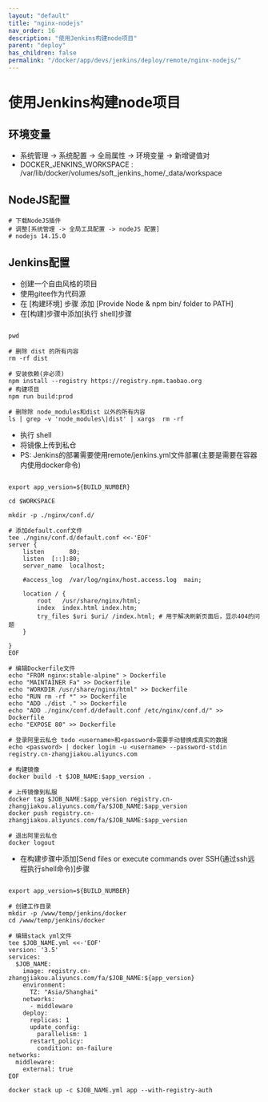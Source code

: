 ```yaml
---
layout: "default"
title: "nginx-nodejs"
nav_order: 16
description: "使用Jenkins构建node项目"
parent: "deploy"
has_children: false
permalink: "/docker/app/devs/jenkins/deploy/remote/nginx-nodejs/"
---
```


# 使用Jenkins构建node项目

## 环境变量

- 系统管理 -> 系统配置 -> 全局属性 -> 环境变量 -> 新增键值对
- DOCKER_JENKINS_WORKSPACE : /var/lib/docker/volumes/soft_jenkins_home/_data/workspace

## NodeJS配置

```shell
# 下载NodeJS插件
# 调整[系统管理 -> 全局工具配置 -> nodeJS 配置]
# nodejs 14.15.0
```

## Jenkins配置

- 创建一个自由风格的项目
- 使用gitee作为代码源
- 在 [构建环境] 步骤 添加 [Provide Node & npm bin/ folder to PATH]
- 在[构建]步骤中添加[执行 shell]步骤

```shell

pwd

# 删除 dist 的所有内容
rm -rf dist

# 安装依赖(非必须)
npm install --registry https://registry.npm.taobao.org
# 构建项目
npm run build:prod

# 删除除 node_modules和dist 以外的所有内容
ls | grep -v 'node_modules\|dist' | xargs  rm -rf

```

- 执行 shell
- 将镜像上传到私仓
- PS: Jenkins的部署需要使用remote/jenkins.yml文件部署(主要是需要在容器内使用docker命令)

```shell

export app_version=${BUILD_NUMBER}

cd $WORKSPACE

mkdir -p ./nginx/conf.d/

# 添加default.conf文件
tee ./nginx/conf.d/default.conf <<-'EOF'
server {
    listen       80;
    listen  [::]:80;
    server_name  localhost;

    #access_log  /var/log/nginx/host.access.log  main;

    location / {
        root   /usr/share/nginx/html;
        index  index.html index.htm;
        try_files $uri $uri/ /index.html; # 用于解决刷新页面后，显示404的问题
    }

}
EOF

# 编辑Dockerfile文件
echo "FROM nginx:stable-alpine" > Dockerfile
echo "MAINTAINER Fa" >> Dockerfile
echo "WORKDIR /usr/share/nginx/html" >> Dockerfile
echo "RUN rm -rf *" >> Dockerfile
echo "ADD ./dist ." >> Dockerfile
echo "ADD ./nginx/conf.d/default.conf /etc/nginx/conf.d/" >> Dockerfile
echo "EXPOSE 80" >> Dockerfile

# 登录阿里云私仓 todo <username>和<password>需要手动替换成真实的数据
echo <password> | docker login -u <username> --password-stdin registry.cn-zhangjiakou.aliyuncs.com

# 构建镜像
docker build -t $JOB_NAME:$app_version .

# 上传镜像到私服
docker tag $JOB_NAME:$app_version registry.cn-zhangjiakou.aliyuncs.com/fa/$JOB_NAME:$app_version
docker push registry.cn-zhangjiakou.aliyuncs.com/fa/$JOB_NAME:$app_version

# 退出阿里云私仓
docker logout

```

- 在构建步骤中添加[Send files or execute commands over SSH(通过ssh远程执行shell命令)]步骤

```shell

export app_version=${BUILD_NUMBER}

# 创建工作目录
mkdir -p /www/temp/jenkins/docker
cd /www/temp/jenkins/docker

# 编辑stack yml文件
tee $JOB_NAME.yml <<-'EOF'
version: '3.5'
services:
  $JOB_NAME:
    image: registry.cn-zhangjiakou.aliyuncs.com/fa/$JOB_NAME:${app_version}
    environment:
      TZ: "Asia/Shanghai"
    networks:
      - middleware
    deploy:
      replicas: 1
      update_config:
        parallelism: 1
      restart_policy:
        condition: on-failure
networks:
  middleware:
    external: true
EOF

docker stack up -c $JOB_NAME.yml app --with-registry-auth

```
